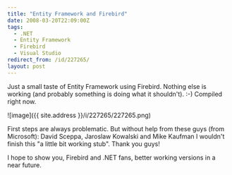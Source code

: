 ```yaml
---
title: "Entity Framework and Firebird"
date: 2008-03-20T22:09:00Z
tags:
  - .NET
  - Entity Framework
  - Firebird
  - Visual Studio
redirect_from: /id/227265/
layout: post
---
```

Just a small taste of Entity Framework using Firebird. Nothing else is working (and probably something is doing what it shouldn't). :-) Compiled right now.

![image]({{ site.address }}/i/227265/227265.png)

First steps are always problematic. But without help from these guys (from Microsoft): David Sceppa, Jaroslaw Kowalski and Mike Kaufman I wouldn't finish this "a little bit working stub". Thank you guys!

I hope to show you, Firebird and .NET fans, better working versions in a near future.